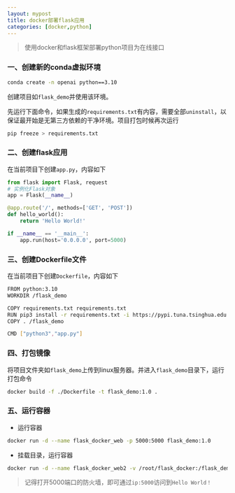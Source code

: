 ```yaml
---
layout: mypost
title: docker部署flask应用
categories: [docker,python]
---
```


> 使用docker和flask框架部署python项目为在线接口

### 一、创建新的conda虚拟环境
```bash
conda create -n openai python==3.10
```
创建项目如`flask_demo`并使用该环境。

先运行下面命令，如果生成的`requirements.txt`有内容，需要全部`uninstall`，以保证最开始是无第三方依赖的干净环境。项目打包时候再次运行
```bash
pip freeze > requirements.txt
```
### 二、创建flask应用
在当前项目下创建`app.py`，内容如下
```python
from flask import Flask, request
# 实例化Flask对象
app = Flask(__name__)

@app.route('/', methods=['GET', 'POST'])
def hello_world():
    return 'Hello World!'

if __name__ == '__main__':
    app.run(host='0.0.0.0', port=5000)
```
### 三、创建Dockerfile文件
在当前项目下创建`Dockerfile`，内容如下
```bash
FROM python:3.10
WORKDIR /flask_demo

COPY requirements.txt requirements.txt
RUN pip3 install -r requirements.txt -i https://pypi.tuna.tsinghua.edu.cn/simple/
COPY . /flask_demo

CMD ["python3","app.py"]
```
### 四、打包镜像
将项目文件夹如`flask_demo`上传到linux服务器。并进入`flask_demo`目录下，运行打包命令
```bash
docker build -f ./Dockerfile -t flask_demo:1.0 .
```
### 五、运行容器
- 运行容器
```bash
docker run -d --name flask_docker_web -p 5000:5000 flask_demo:1.0
```
- 挂载目录，运行容器
```bash
docker run -d --name flask_docker_web2 -v /root/flask_docker:/flask_demo -p 5000:5000 flask_demo:1.0
```

> 记得打开5000端口的防火墙，即可通过`ip:5000`访问到`Hello World！`